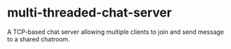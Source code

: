# multi-threaded-chat-server
A TCP-based chat server allowing multiple clients to join and send message to a shared chatroom.
